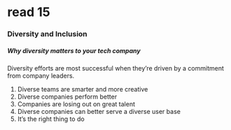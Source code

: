 # read 15

### Diversity and Inclusion

##### Why diversity matters to your tech company

Diversity efforts are most successful when they’re driven by a commitment from company leaders.

1. Diverse teams are smarter and more creative
2. Diverse companies perform better
3. Companies are losing out on great talent
4. Diverse companies can better serve a diverse user base
5. It’s the right thing to do 




